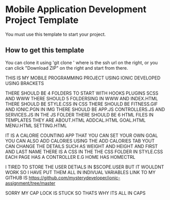 # Mobile Application Development Project Template
You must use this template to start your project.

## How to get this template
You can clone it using 'git clone <url>' where <url> is the ssh url on the right, or you can click "Download ZIP" on the right and start from there.

THIS IS MY MOBILE PROGRAMMING PROJECT USING IONIC DEVELOPED USING BRACKETS 
 
 THERE SHOULD BE 4 FOLDERS TO START WITH HOOKS PLUGINS SCSS AND WWW
 THERE SHOULD 5 FOLDERSING IN WWW AND INDEX.HTML
 THERE SHOULD BE STYLE.CSS IN CSS
 THERE SHOULD BE FITNESS.GIF AND IONIC.PGN IN IMG
 THERE SHOULD BE APP.JS CONTROLLERS.JS AND SERVICES.JS IN THE JS FOLDER
 THERE SHOULD BE 6 HTML FILES IN TEMPLATES 
 THEY ARE ABOUT.HTML ADDCAL.HTML GOAL.HTML MENU.HTML SETTING.HTML
 
 IT IS A CALORIE COUNTING APP THAT YOU CAN SET YOUR OWN GOAL 
 YOU CAN ALSO ADD CALORIES USING THE ADD CALORIES TAB 
 YOUT CAN CHANGE THE DETAILS SUCH AS WEIGHT AND HEIGHT AND FIRST AND LAST NAME 
 THERE IS A CSS IN THE THE CSS FOLDER IN STYLE.CSS
 EACH PAGE HAS A CONTROLLER E.G HOME HAS HOMECTRL
 
 I TIRED TO STORE THE USER DETIALS IN $SCOPE.USER BUT IT WOULDNT WORK SO I HAVE PUT THEM ALL IN INDIVUAL VARIABLES
 LINK TO MY GITHUB IS https://github.com/mysterydeveloper/ionic-assignment/tree/master
 
 SORRY MY CAP LOCK IS STUCK SO THATS WHY ITS ALL IN CAPS 
 
 


